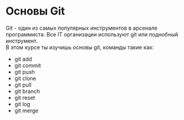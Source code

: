 # Основы Git 
Git - один из самых популярных инструментов в арсенале программиста. Все IT организации используют git или поднобный инструмент.  
В этом курсе ты изучишь основы git, команды такие как:  
- git add   
- git commit   
- git push   
- git clone   
- git pull   
- git branch   
- git reset   
- git log   
- git merge   

